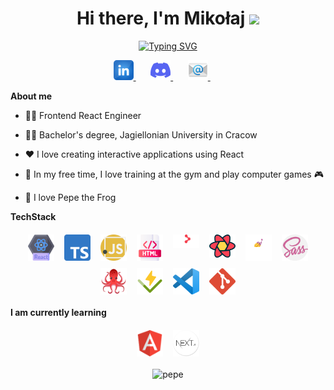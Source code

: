 <div align="center">
   <h1>Hi there, I'm Mikołaj <img src="https://media.giphy.com/media/hvRJCLFzcasrR4ia7z/giphy.gif" width="25px"></h1>
</div>


<p align="center">
  <a href="https://git.io/typing-svg"><img src="https://readme-typing-svg.herokuapp.com?font=Fira+Code&weight=600&size=25&pause=1000&color=388D43&center=true&vCenter=true&random=false&width=435&lines=React+Frontend+Developer" alt="Typing SVG" /></a>
</p>

<div align="center">
  <a href="https://www.linkedin.com/in/miko%C5%82ajoberda/" alt="Linkedin" title="Linkedin account">
    <img width="32px" src="images/linkedin.png"/>
  </a>
  &#8287;&#8287;&#8287;&#8287;&#8287;
  <a href="discordapp.com/users/400011174525140995" alt="Discord" title="Discord account">
    <img width="32px" src="images/discord.png"/>
  </a>
  &#8287;&#8287;&#8287;&#8287;&#8287;
  <a href=mailto:"mikolaj.oberda@gmail.com" alt="Email" title="Send email">
    <img width="32px" src="images/email.png"/>
  </a>
  &#8287;&#8287;&#8287;&#8287;&#8287;
</div>

**About me**

- 👨‍💻 Frontend React Engineer

- 👨‍🎓 Bachelor's degree, Jagiellonian University in Cracow

- ❤️ I love creating interactive applications using React

- 💪 In my free time, I love training at the gym and play computer games 🎮
  
- 🐸 I love Pepe the Frog

**TechStack**

<p align="center">
  <img width="42px" title="React" src="images/react.png" alt="react" style="vertical-align:top; margin:6px"/>    
  <img width="42px" title="TypeScript" src="images/typescript.png" alt="typescript" style="vertical-align:top; margin:6px"/>
  <img width="42px" title="JavaScript" src="images/javascript.png" alt="javascript" style="vertical-align:top; margin:6px"/>
  <img width="42px" title="HTML" src="images/html.png" alt="html" style="vertical-align:top; margin:6px"/>
  <img width="42px" title="React Router" src="images/react-router.png" alt="reactrouter" style="vertical-align:top; margin:6px"/>
  <img width="42px" title="React Query" src="images/react-query.png" alt="reactquery" style="vertical-align:top; margin:6px"/>
  <img width="42px" title="Styled Components" src="images/styled-components.png" alt="styledcomponents" style="vertical-align:top; margin:6px"/>
  <img width="42px" title="SASS" src="images/sass.png" alt="sass" style="vertical-align:top; margin:6px"/>
  <img width="42px" title="React Testing Library" src="images/rtl.png" alt="rtl" style="vertical-align:top; margin:6px"/>
  <img width="42px" title="Vitest" src="images/vitest.png" alt="vitest" style="vertical-align:top; margin:6px"/>
  <img width="42px" title="Visual Studio Code" src="images/vsc.png" alt="vsc" style="vertical-align:top; margin:6px"/>
  <img width="42px" title="Git" src="images/git.png" alt="git" style="vertical-align:top; margin:6px"/>
</p>

**I am currently learning**
<p align="center">
  <img width="42px" title="Angular" src="images/angular.png" alt="angular" style="vertical-align:top; margin:6px"/>
  <img width="42px" title="NextJS" src="images/nextjs.png" alt="nextjs" style="vertical-align:top; margin:6px"/>  
</p>

<p align="center">
  <img src="https://media1.tenor.com/m/ZmZ7UKIc0soAAAAC/anonymous-anonymous-bites-back.gif" alt="pepe"/>
</p>
  
